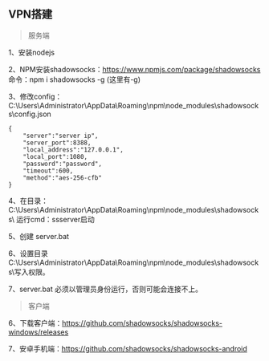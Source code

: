 ## VPN搭建


> 服务端

1、安装nodejs

2、NPM安装shadowsocks：https://www.npmjs.com/package/shadowsocks
    命令：npm i shadowsocks -g  (这里有-g)

3、修改config：
C:\Users\Administrator\AppData\Roaming\npm\node_modules\shadowsocks\config.json

    {
        "server":"server ip",
        "server_port":8388,
        "local_address":"127.0.0.1",
        "local_port":1080,
        "password":"password",
        "timeout":600,
        "method":"aes-256-cfb"
    }

4、在目录：C:\Users\Administrator\AppData\Roaming\npm\node_modules\shadowsocks\ 运行cmd：ssserver启动

5、创建 server.bat

6、设置目录C:\Users\Administrator\AppData\Roaming\npm\node_modules\shadowsocks\写入权限。

7、server.bat 必须以管理员身份运行，否则可能会连接不上。



> 客户端

6、下载客户端：https://github.com/shadowsocks/shadowsocks-windows/releases

7、安卓手机端：https://github.com/shadowsocks/shadowsocks-android